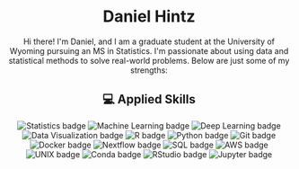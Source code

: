 <h1 align="center"> Daniel Hintz </h1>

<p align="center">
  Hi there! I'm Daniel, and I am a graduate student at the University of Wyoming pursuing an MS in Statistics. I'm passionate about using data and statistical methods to solve real-world problems. Below are just some of my strengths:
</p>

<h2 align="center">💻 Applied Skills</h2>

<p align="center">
  <img src="https://img.shields.io/badge/-Statistics-007ACC?style=flat-square&logo=R&logoColor=white" alt="Statistics badge" />
  <img src="https://img.shields.io/badge/-Machine%20Learning-FF6F00?style=flat-square&logo=TensorFlow&logoColor=white" alt="Machine Learning badge" />
  <img src="https://img.shields.io/badge/-Deep%20Learning-000000?style=flat-square&logo=PyTorch&logoColor=white" alt="Deep Learning badge" />
  <img src="https://img.shields.io/badge/-Data%20Visualization-FFC20A?style=flat-square&logo=Tableau&logoColor=white" alt="Data Visualization badge" />
  <img src="https://img.shields.io/badge/-R-276DC3?style=flat-square&logo=R&logoColor=white" alt="R badge" />
  <img src="https://img.shields.io/badge/-Python-3776AB?style=flat-square&logo=Python&logoColor=white" alt="Python badge" />
  <img src="https://img.shields.io/badge/-Git-F05032?style=flat-square&logo=Git&logoColor=white" alt="Git badge" />
  <img src="https://img.shields.io/badge/-Docker-2496ED?style=flat-square&logo=Docker&logoColor=white" alt="Docker badge" />
  <img src="https://img.shields.io/badge/-Nextflow-00BFFF?style=flat-square&logo=Nextflow&logoColor=white" alt="Nextflow badge" />
  <img src="https://img.shields.io/badge/-SQL-4479A1?style=flat-square&logo=SQL&logoColor=white" alt="SQL badge" />
  <img src="https://img.shields.io/badge/-AWS-232F3E?style=flat-square&logo=AmazonAWS&logoColor=white" alt="AWS badge" />
  <img src="https://img.shields.io/badge/-UNIX-000000?style=flat-square&logo=UNIX&logoColor=white" alt="UNIX badge" />
  <img src="https://img.shields.io/badge/-Conda-44A833?style=flat-square&logo=Conda&logoColor=white" alt="Conda badge" />
  <img src="https://img.shields.io/badge/-RStudio-75AADB?style=flat-square&logo=RStudio&logoColor=white" alt="RStudio badge" />
  <img src="https://img.shields.io/badge/-Jupyter-F37626?style=flat-square&logo=Jupyter&logoColor=white" alt="Jupyter badge" />
</p>


<!--
<h2 align="center"> 💼 Work Experience</h2>

<p align="center">
  <strong>RA Project:</
-->


<!--
**DHintz137/DHintz137** is a ✨ _special_ ✨ repository because its `README.md` (this file) appears on your GitHub profile.

Here are some ideas to get you started:

- 🔭 I’m currently working on ...
- 🌱 I’m currently learning ...
- 👯 I’m looking to collaborate on ...
- 🤔 I’m looking for help with ...
- 💬 Ask me about ...
- 📫 How to reach me: ...
- 😄 Pronouns: ...
- ⚡ Fun fact: ...
-->
